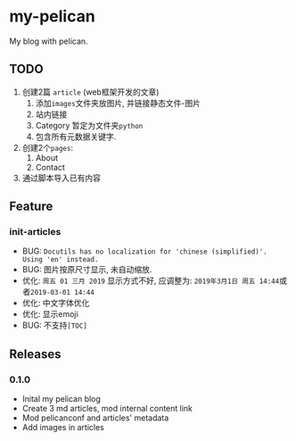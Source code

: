 # my-pelican
My blog with pelican.

## TODO

1. 创建2篇 `article` (web框架开发的文章)
   1. 添加`images`文件夹放图片, 并链接静态文件-图片
   2. 站内链接
   3. Category 暂定为文件夹`python`
   4. 包含所有元数据关键字.
2. 创建2个`pages`:
   1. About
   2. Contact
3. 通过脚本导入已有内容

## Feature

### init-articles

- BUG: `Docutils has no localization for 'chinese (simplified)'. Using 'en' instead.`
- BUG: 图片按原尺寸显示, 未自动缩放.
- 优化: `周五 01 三月 2019` 显示方式不好, 应调整为: `2019年3月1日 周五 14:44`或者`2019-03-01 14:44`
- 优化: 中文字体优化
- 优化: 显示emoji
- BUG: 不支持`[TOC]`

## Releases

### 0.1.0

- Inital my pelican blog
- Create 3 md articles, mod internal content link
- Mod pelicanconf and articles' metadata
- Add images in articles
